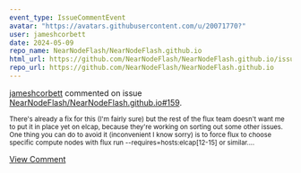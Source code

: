 ```yaml
---
event_type: IssueCommentEvent
avatar: "https://avatars.githubusercontent.com/u/20071770?"
user: jameshcorbett
date: 2024-05-09
repo_name: NearNodeFlash/NearNodeFlash.github.io
html_url: https://github.com/NearNodeFlash/NearNodeFlash.github.io/issues/159
repo_url: https://github.com/NearNodeFlash/NearNodeFlash.github.io
---
```


<a href='https://github.com/jameshcorbett' target='_blank'>jameshcorbett</a> commented on issue <a href='https://github.com/NearNodeFlash/NearNodeFlash.github.io/issues/159' target='_blank'>NearNodeFlash/NearNodeFlash.github.io#159</a>.

<small>There's already a fix for this (I'm fairly sure) but the rest of the flux team doesn't want me to put it in place yet on elcap, because they're working on sorting out some other issues. One thing you can do to avoid it (inconvenient I know sorry) is to force flux to choose specific compute nodes with flux run --requires=hosts:elcap[12-15] or similar....</small>

<a href='https://github.com/NearNodeFlash/NearNodeFlash.github.io/issues/159' target='_blank'>View Comment</a>